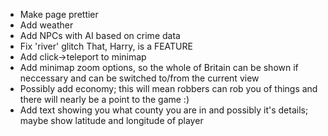 * Make page prettier
* Add weather
* Add NPCs with AI based on crime data
* Fix 'river' glitch That, Harry, is a FEATURE
* Add click->teleport to minimap
* Add minimap zoom options, so the whole of Britain can be shown if neccessary and can be switched to/from the current view
* Possibly add economy; this will mean robbers can rob you of things and there will nearly be a point to the game :)
* Add text showing you what county you are in and possibly it's details; maybe show latitude and longitude of player
